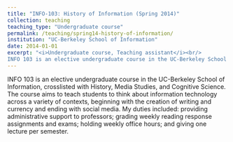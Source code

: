 ```yaml
---
title: "INFO-103: History of Information (Spring 2014)"
collection: teaching
teaching_type: "Undergraduate course"
permalink: /teaching/spring14-history-of-information/ 
institution: "UC-Berkeley School of Information"
date: 2014-01-01
excerpt: "<i>Undergraduate course, Teaching assistant</i><br/>
INFO 103 is an elective undergraduate course in the UC-Berkeley School of Information, crosslisted with History, Media Studies, and Cognitive Science."
---
```


INFO 103 is an elective undergraduate course in the UC-Berkeley School of Information, crosslisted with History, Media Studies, and Cognitive Science. The course aims to teach students to think about information technology across a variety of contexts, beginning with the creation of writing and currency and ending with social media. My duties included: providing administrative support to professors; grading weekly reading response assignments and exams; holding weekly office hours; and giving one lecture per semester.
